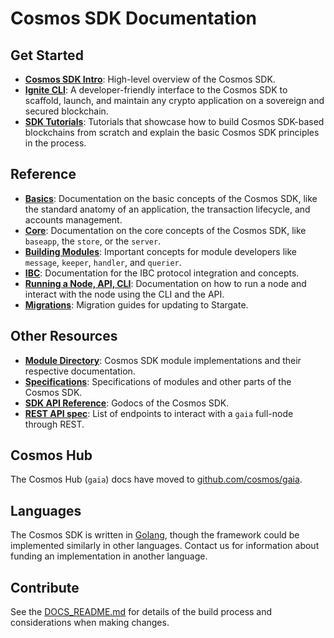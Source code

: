 <!--
layout: homepage
title: Cosmos SDK Documentation
description: Cosmos SDK is the world’s most popular framework for building application-specific blockchains.
sections:
  - title: Introduction
    desc: High-level overview of the Cosmos SDK.
    url: /intro/overview.html
    icon: introduction
  - title: Basics
    desc: Anatomy of a blockchain, transaction lifecycle, accounts and more.
    icon: basics
    url: /basics/app-anatomy.html
  - title: Core Concepts
    desc: Read about the core concepts like `baseapp`, the store, or the server.
    icon: core
    url: /core/baseapp.html
  - title: Building Modules
    desc: Discover how to build modules for the Cosmos SDK.
    icon: modules
    url: /building-modules/intro.html
  - title: Running a Node
    desc: Running and interacting with nodes using the CLI and API.
    icon: interfaces
    url: /run-node/
  - title: Modules
    desc: Explore existing modules to build your application with.
    icon: specifications
    url: /modules/
stack:
  - title: Cosmos Hub
    desc: The first of thousands of interconnected blockchains on the Cosmos Network.
    color: "#BA3FD9"
    label: hub
    url: http://hub.cosmos.network
  - title: Tendermint Core
    desc: The leading BFT engine for building blockchains, powering Cosmos SDK.
    color: "#00BB00"
    label: core
    url: http://docs.tendermint.com
footer:
  newsletter: false
aside: false
-->

# Cosmos SDK Documentation

## Get Started

* **[Cosmos SDK Intro](./intro/overview.md)**: High-level overview of the Cosmos SDK.
* **[Ignite CLI](https://docs.ignite.com)**: A developer-friendly interface to the Cosmos SDK to scaffold, launch, and maintain any crypto application on a sovereign and secured blockchain.
* **[SDK Tutorials](https://tutorials.cosmos.network/)**: Tutorials that showcase how to build Cosmos SDK-based blockchains from scratch and explain the basic Cosmos SDK principles in the process.

## Reference

- **[Basics](./basics/)**: Documentation on the basic concepts of the Cosmos SDK, like the standard anatomy of an application, the transaction lifecycle, and accounts management.
- **[Core](./core/)**: Documentation on the core concepts of the Cosmos SDK, like `baseapp`, the `store`, or the `server`.
- **[Building Modules](./building-modules/)**: Important concepts for module developers like `message`, `keeper`, `handler`, and `querier`.
- **[IBC](./ibc/)**: Documentation for the IBC protocol integration and concepts.
- **[Running a Node, API, CLI](./run-node/)**: Documentation on how to run a node and interact with the node using the CLI and the API.
- **[Migrations](./migrations/)**: Migration guides for updating to Stargate.

## Other Resources

- **[Module Directory](../x/)**: Cosmos SDK module implementations and their respective documentation.
- **[Specifications](./spec/)**: Specifications of modules and other parts of the Cosmos SDK.
- **[SDK API Reference](https://godoc.org/github.com/reapchain/cosmos-sdk)**: Godocs of the Cosmos SDK.
- **[REST API spec](https://cosmos.network/rpc/)**: List of endpoints to interact with a `gaia` full-node through REST.

## Cosmos Hub

The Cosmos Hub (`gaia`) docs have moved to [github.com/cosmos/gaia](https://github.com/cosmos/gaia/tree/master/docs).

## Languages

The Cosmos SDK is written in [Golang](https://golang.org/), though the
framework could be implemented similarly in other languages.
Contact us for information about funding an implementation in another language.

## Contribute

See the [DOCS_README.md](https://github.com/reapchain/cosmos-sdk/blob/master/docs/DOCS_README.md) for details of the build process and
considerations when making changes.
